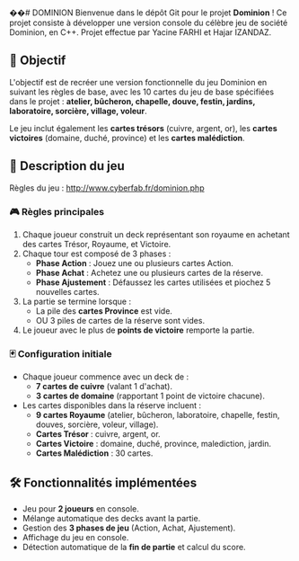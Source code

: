 ��#   D O M I N I O N 
 
Bienvenue dans le dépôt Git pour le projet **Dominion** ! Ce projet consiste à développer une version console du célèbre jeu de société Dominion, en C++.
Projet effectue par Yacine FARHI et Hajar IZANDAZ. 

## 🎯 Objectif
L'objectif est de recréer une version fonctionnelle du jeu Dominion en suivant les règles de base, avec les 10 cartes du jeu de base spécifiées dans le projet : **atelier, bûcheron, chapelle, douve, festin, jardins, laboratoire, sorcière, village, voleur**.

Le jeu inclut également les **cartes trésors** (cuivre, argent, or), les **cartes victoires** (domaine, duché, province) et les **cartes malédiction**.

## 📖 Description du jeu
Règles du jeu : http://www.cyberfab.fr/dominion.php

### 🎮 Règles principales
1. Chaque joueur construit un deck représentant son royaume en achetant des cartes Trésor, Royaume, et Victoire.
2. Chaque tour est composé de 3 phases :
   - **Phase Action** : Jouez une ou plusieurs cartes Action.
   - **Phase Achat** : Achetez une ou plusieurs cartes de la réserve.
   - **Phase Ajustement** : Défaussez les cartes utilisées et piochez 5 nouvelles cartes.
3. La partie se termine lorsque :
   - La pile des **cartes Province** est vide.
   - OU 3 piles de cartes de la réserve sont vides.
4. Le joueur avec le plus de **points de victoire** remporte la partie.

### 🃏 Configuration initiale
- Chaque joueur commence avec un deck de :
  - **7 cartes de cuivre** (valant 1 d'achat).
  - **3 cartes de domaine** (rapportant 1 point de victoire chacune).
- Les cartes disponibles dans la réserve incluent :
  - **9 cartes Royaume** (atelier, bûcheron, laboratoire, chapelle, festin, douves, sorcière, voleur, village).
  - **Cartes Trésor** : cuivre, argent, or.
  - **Cartes Victoire** : domaine, duché, province, malediction, jardin. 
  - **Cartes Malédiction** : 30 cartes.

## 🛠 Fonctionnalités implémentées
- Jeu pour **2 joueurs** en console.
- Mélange automatique des decks avant la partie.
- Gestion des **3 phases de jeu** (Action, Achat, Ajustement).
- Affichage du jeu en console.
- Détection automatique de la **fin de partie** et calcul du score.

